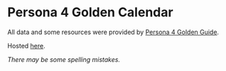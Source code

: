 # Persona 4 Golden Calendar

All data and some resources were provided by [Persona 4 Golden Guide](https://github.com/LawlietBlack/Persona-4-Golden-Guide).

Hosted [here](https://persona4.mattjarman.me/#/).

*There may be some spelling mistakes.*
